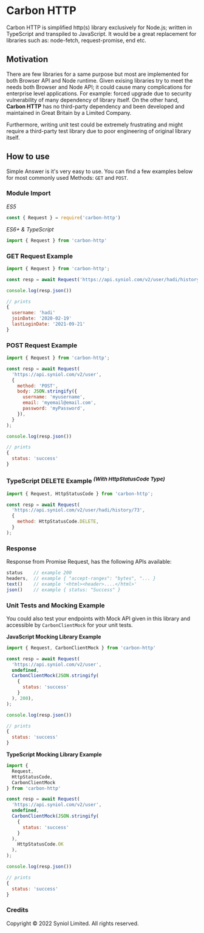 # Carbon HTTP
Carbon HTTP is simplified http(s) library exclusively for Node.js; 
written in TypeScript and transpiled to JavaScript. It would be a 
great replacement for libraries such as: node-fetch, request-promise, 
end etc.


## Motivation
There are few libraries for a same purpose but most are implemented 
for both Browser API and Node runtime. Given exising libraries try to 
meet the needs both Browser and Node API; it could cause many complications 
for enterprise level applications. For example: forced upgrade due to 
security vulnerability of many dependency of library itself. On the 
other hand, __Carbon HTTP__ has no third-party dependency and been 
developed and maintained in Great Britain by a Limited Company.

Furthermore, writing unit test could be extremely frustrating and might 
require a third-party test library due to poor engineering of original 
library itself.


## How to use
Simple Answer is it's very easy to use. You can find a few examples below 
for most commonly used Methods: `GET` and `POST`.


### Module Import
_ES5_
```js
const { Request } = require('carbon-http')
```

_ES6+ & TypeScript_
```js
import { Request } from 'carbon-http'
```

### GET Request Example

```js
import { Request } from 'carbon-http';

const resp = await Request('https://api.syniol.com/v2/user/hadi/history');

console.log(resp.json())

// prints
{
  username: 'hadi'
  joinDate: '2020-02-19'
  lastLoginDate: '2021-09-21'
}
```

### POST Request Example

```js
import { Request } from 'carbon-http';

const resp = await Request(
  'https://api.syniol.com/v2/user',
  {
    method: 'POST',
    body: JSON.stringify({
      username: 'myusername',
      email: 'myemail@email.com',
      password: 'myPassword',
    }),
  }
);

console.log(resp.json())

// prints
{
  status: 'success'
}
```


### TypeScript DELETE Example _<sup>(With HttpStatusCode Type)</sup>_
```js
import { Request, HttpStatusCode } from 'carbon-http';

const resp = await Request(
  'https://api.syniol.com/v2/user/hadi/history/73',
  {
    method: HttpStatusCode.DELETE,
  }
);
```


### Response
Response from Promise Request, has the following APIs available:

```js
status    // example 200
headers,  // example { "accept-ranges": "bytes", "... }
text()    // example '<html><header>....</html>'
json()    // example { status: "Success" }
```


### Unit Tests and Mocking Example
You could also test your endpoints with Mock API given in this library
and accessible by `CarbonClientMock` for your unit tests.

__JavaScript Mocking Library Example__
```js
import { Request, CarbonClientMock } from 'carbon-http'

const resp = await Request(
  'https://api.syniol.com/v2/user',
  undefined,
  CarbonClientMock(JSON.stringify(
    {
      status: 'success'
    }
  ), 200),
);

console.log(resp.json())

// prints
{
  status: 'success'
}
```

__TypeScript Mocking Library Example__
```js
import {
  Request,
  HttpStatusCode,
  CarbonClientMock
} from 'carbon-http'

const resp = await Request(
  'https://api.syniol.com/v2/user',
  undefined,
  CarbonClientMock(JSON.stringify(
    {
      status: 'success'
    }
  ),
    HttpStatusCode.OK
  ),
);

console.log(resp.json())

// prints
{
  status: 'success'
}
```


### Credits
Copyright &copy; 2022 Syniol Limited. All rights reserved.
